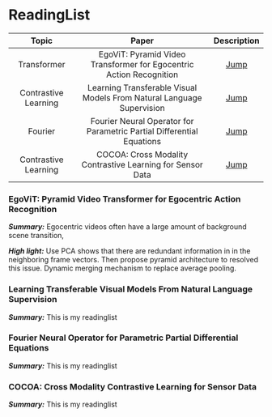 # ReadingList

|Topic|Paper|Description|
|:-:|:-:|:-:|
|Transformer|EgoViT: Pyramid Video Transformer for Egocentric Action Recognition|[Jump](#EgoViT)|
|Contrastive Learning|Learning Transferable Visual Models From Natural Language Supervision|[Jump](#Learning_Transferable_Visual_Models)|
|Fourier|Fourier Neural Operator for Parametric Partial Differential Equations|[Jump](#Fourier_Neural_Operator)|
|Contrastive Learning|COCOA: Cross Modality Contrastive Learning for Sensor Data|[Jump](#COCOA)|
### EgoViT: Pyramid Video Transformer for Egocentric Action Recognition
<span id="EgoViT"></span>
***Summary:***  Egocentric videos often have a large amount of background scene transition, 
  
  
***High light:*** Use PCA shows that there are redundant information in in the neighboring frame vectors. Then propose pyramid architecture to resolved this issue. Dynamic merging mechanism to replace average pooling.

### Learning Transferable Visual Models From Natural Language Supervision
<span id="Learning_Transferable_Visual_Models"></span>
***Summary:*** This is my readinglist

### Fourier Neural Operator for Parametric Partial Differential Equations
<span id="Fourier_Neural_Operator"></span>
***Summary:*** This is my readinglist

### COCOA: Cross Modality Contrastive Learning for Sensor Data
<span id="COCOA"></span>
***Summary:*** This is my readinglist
